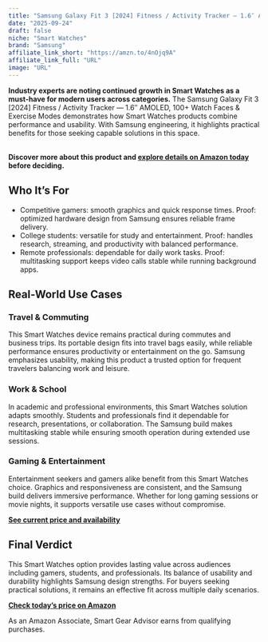 ```yaml
---
title: "Samsung Galaxy Fit 3 [2024] Fitness / Activity Tracker — 1.6″ AMOLED, 100+ Watch Faces & Exercise Modes"
date: "2025-09-24"
draft: false
niche: "Smart Watches"
brand: "Samsung"
affiliate_link_short: "https://amzn.to/4nOjq9A"
affiliate_link_full: "URL"
image: "URL"
---
```


<p><strong>Industry experts are noting continued growth in Smart Watches as a must-have for modern users across categories.</strong> The Samsung Galaxy Fit 3 [2024] Fitness / Activity Tracker — 1.6″ AMOLED, 100+ Watch Faces & Exercise Modes demonstrates how Smart Watches products combine performance and usability. With Samsung engineering, it highlights practical benefits for those seeking capable solutions in this space.</p>
<br>
<strong>Discover more about this product and <a href="https://amzn.to/4nOjq9A" rel="nofollow sponsored">explore details on Amazon today</a> before deciding.</strong>
<br>

<h2>Who It’s For</h2>
<ul>
  <li>Competitive gamers: smooth graphics and quick response times. Proof: optimized hardware design from Samsung ensures reliable frame delivery.</li>
  <li>College students: versatile for study and entertainment. Proof: handles research, streaming, and productivity with balanced performance.</li>
  <li>Remote professionals: dependable for daily work tasks. Proof: multitasking support keeps video calls stable while running background apps.</li>
</ul>

<h2>Real-World Use Cases</h2>

<h3>Travel & Commuting</h3>
<p>This Smart Watches device remains practical during commutes and business trips. Its portable design fits into travel bags easily, while reliable performance ensures productivity or entertainment on the go. Samsung emphasizes usability, making this product a trusted option for frequent travelers balancing work and leisure.</p>

<h3>Work & School</h3>
<p>In academic and professional environments, this Smart Watches solution adapts smoothly. Students and professionals find it dependable for research, presentations, or collaboration. The Samsung build makes multitasking stable while ensuring smooth operation during extended use sessions.</p>

<h3>Gaming & Entertainment</h3>
<p>Entertainment seekers and gamers alike benefit from this Smart Watches choice. Graphics and responsiveness are consistent, and the Samsung build delivers immersive performance. Whether for long gaming sessions or movie nights, it supports versatile use cases without compromise.</p>

<p><strong><a href="https://amzn.to/4nOjq9A" rel="nofollow sponsored">See current price and availability</a></strong></p>

<h2>Final Verdict</h2>
<p>This Smart Watches option provides lasting value across audiences including gamers, students, and professionals. Its balance of usability and durability highlights Samsung design strengths. For buyers seeking practical solutions, it remains an effective fit across multiple daily scenarios.</p>

<p><strong><a href="https://amzn.to/4nOjq9A" rel="nofollow sponsored">Check today’s price on Amazon</a></strong></p>

<p>As an Amazon Associate, Smart Gear Advisor earns from qualifying purchases.</p>
